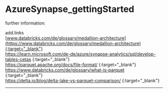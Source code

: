 # AzureSynapse_gettingStarted

further information:

add.links                                                                          <br>
[www.databricks.com/de/glossary/medallion-architecture](https://www.databricks.com/de/glossary/medallion-architecture){:target="_blank"}<br>
https://learn.microsoft.com/de-de/azure/synapse-analytics/sql/develop-tables-cetas {:target="_blank"}<br>
https://parquet.apache.org/docs/file-format/                                       {:target="_blank"}<br>
https://www.databricks.com/de/glossary/what-is-parquet                             {:target="_blank"}<br>
https://delta.io/blog/delta-lake-vs-parquet-comparison/                            {:target="_blank"}<br>

----

